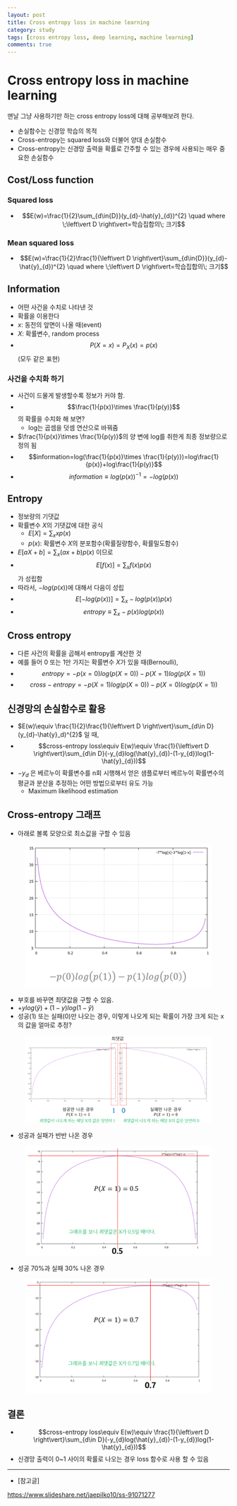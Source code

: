 ```yaml
---
layout: post
title: Cross entropy loss in machine learning
category: study
tags: [cross entropy loss, deep learning, machine learning]
comments: true
---
```


# Cross entropy loss in machine learning

맨날 그냥 사용하기만 하는 cross entropy loss에 대해 공부해보려 한다.
- 손실함수는 신경망 학습의 목적
- Cross-entropy는 squared loss와 더불어 양대 손실함수
- Cross-entropy는 신경망 출력을 확률로 간주할 수 있는 경우에 사용되는 매우 중요한 손실함수

## Cost/Loss function
### Squared loss
- $$E(w)=\frac{1}{2}\sum_{d\in{D}}(y_{d}-\hat{y}_{d})^{2} \quad where \;\left\vert D \right\vert=학습집합의\; 크기$$

### Mean squared loss
- $$E(w)=\frac{1}{2}\frac{1}{\left\vert D \right\vert}\sum_{d\in{D}}(y_{d}-\hat{y}_{d})^{2} \quad where \;\left\vert D \right\vert=학습집합의\; 크기$$

## Information
- 어떤 사건을 수치로 나타낸 것
- 확률을 이용한다
- $x$: 동전의 앞면이 나올 때(event)
- $X$: 확률변수, random process
- $$P(X=x)=P_{X}(x)=p(x)$$ (모두 같은 표현)

### 사건을 수치화 하기
- 사건이 드물게 발생할수록 정보가 커야 함.
- $$\frac{1}{p(x)}\times \frac{1}{p(y)}$$의 확률을 수치화 해 보면?
  - log는 곱셈을 덧셈 연산으로 바꿔줌
- $\frac{1}{p(x)}\times \frac{1}{p(y)}$의 양 변에 log를 취한게 최종 정보량으로 정의 됨
- $$information=log(\frac{1}{p(x)}\times \frac{1}{p(y)})=log\frac{1}{p(x)}+log\frac{1}{p(y)}$$
- $$information\equiv log(p(x))^{-1}=-log(p(x))$$

## Entropy
- 정보량의 기댓값
- 확률변수 $X$의 기댓값에 대한 공식
  - $E[X]=\sum_{x}xp(x)\quad$
  - $p(x)$: 확률변수 $X$의 분포함수(확률질량함수, 확률밀도함수)
- $E[aX+b]=\sum_{x}(ax+b)p(x)$ 이므로
- $$E[f(x)]=\sum_{x}f(x)p(x)$$ 가 성립함
- 따라서, $-log(p(x))$에 대해서 다음이 성립
- $$E[-log(p(x))]=\sum_{x}-log(p(x))p(x)$$
- $$entropy\equiv \sum_{x}-p(x)log(p(x))$$

## Cross entropy
- 다른 사건의 확률을 곱해서 entropy를 계산한 것
- 예를 들어 0 또는 1만 가지는 확률변수 $X$가 있을 때(Bernoulli),
- $$entropy=-p(x=0)log(p(X=0))-p(X=1)log(p(X=1))$$
- $$cross-entropy=-p(X=1)log(p(X=0))-p(X=0)log(p(X=1))$$

## 신경망의 손실함수로 활용
- $E(w)\equiv \frac{1}{2}\frac{1}{\left\vert D \right\vert}\sum_{d\in D}(y_{d}-\hat{y}_d)^{2}$ 일 때,
- $$cross-entropy loss\equiv E(w)\equiv \frac{1}{\left\vert D \right\vert}\sum_{d\in D}(-y_{d}log(\hat{y}_{d})-(1-y_{d})log(1-\hat{y}_{d}))$$
- $-y_{d}$ 은 베르누이 확률변수를 n회 시행해서 얻은 샘플로부터 베르누이 확률변수의 평균과 분산을 추정하는 어떤 방법으로부터 유도 가능
  - Maximum likelihood estimation

## Cross-entropy 그래프
- 아래로 볼록 모양으로 최소값을 구할 수 있음

<center>
<figure>
<img src="/assets/post_img/study/2019-01-20-cross-entropy/fig1.PNG" alt="views">
</figure>
</center>

- 부호를 바꾸면 최댓값을 구할 수 있음.
- $+ylog(\hat{y})+(1-y)log(1-\hat{y})$
- 성공(1) 또는 실패(0)만 나오는 경우, 이렇게 나오게 되는 확률이 가장 크게 되는 x의 값을 얼마로 추정?

<center>
<figure>
<img src="/assets/post_img/study/2019-01-20-cross-entropy/fig2.PNG" alt="views">
</figure>
</center>

- 성공과 실패가 반반 나온 경우

<center>
<figure>
<img src="/assets/post_img/study/2019-01-20-cross-entropy/fig3.PNG" alt="views">
</figure>
</center>

- 성공 70%과 실패 30% 나온 경우

<center>
<figure>
<img src="/assets/post_img/study/2019-01-20-cross-entropy/fig4.PNG" alt="views">
</figure>
</center>

## 결론
- $$cross-entropy loss\equiv E(w)\equiv \frac{1}{\left\vert D \right\vert}\sum_{d\in D}(-y_{d}log(\hat{y}_{d})-(1-y_{d})log(1-\hat{y}_{d}))$$
- 신경망 출력이 0~1 사이의 확률로 나오는 경우 loss 함수로 사용 할 수 있음

---
- [참고글]

https://www.slideshare.net/jaepilko10/ss-91071277
